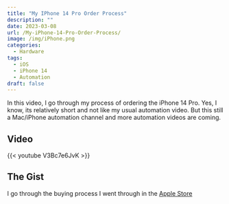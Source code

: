 ```yaml
---
title: "My IPhone 14 Pro Order Process"
description: ""
date: 2023-03-08
url: /My-iPhone-14-Pro-Order-Process/
image: /img/iPhone.png
categories:
  - Hardware
tags:
  - iOS
  - iPhone 14
  - Automation
draft: false
---
```


In this video, I go through my process of ordering the iPhone 14 Pro. Yes, I know, its relatively short and not like my usual automation video. But this still a Mac/iPhone automation channel and more automation videos are coming.

## Video

{{< youtube V3Bc7e6JvK >}}

## The Gist

I go through the buying process I went through in the [Apple Store](https://www.apple.com/)